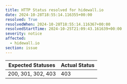 ```yaml
---
title: HTTP Status resolved for hidewall.io
date: 2024-10-28T18:55:14.116355+00:00
resolved: True
resolvedWhen: 2024-10-28T18:55:14.116367+00:00
resolvedStartTime: 2024-10-25T21:09:43.161639+00:00
severity: notice
affected:
  - hidewall.io
section: issue
---
```


| Expected Statuses | Actual Status  |
|-------------------|----------------|
| 200, 301, 302, 403 | 403 |
